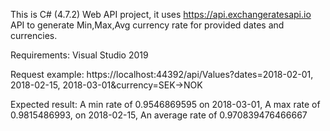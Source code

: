 This is C# (4.7.2) Web API project, it uses https://api.exchangeratesapi.io API to generate Min,Max,Avg currency rate for provided dates
and currencies.

Requirements: Visual Studio 2019

Request example:
https://localhost:44392/api/Values?dates=2018-02-01, 2018-02-15, 2018-03-01&currency=SEK->NOK

Expected result:
A min rate of 0.9546869595 on 2018-03-01, A max rate of 0.9815486993, on 2018-02-15, An average rate of 0.970839476466667
